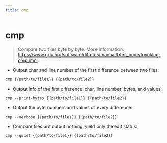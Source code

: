 ```yaml
---
title: cmp
---
```

# cmp

> Compare two files byte by byte.
> More information: <https://www.gnu.org/software/diffutils/manual/html_node/Invoking-cmp.html>.

- Output char and line number of the first difference between two files:

`cmp {{path/to/file1}} {{path/to/file2}}`

- Output info of the first difference: char, line number, bytes, and values:

`cmp --print-bytes {{path/to/file1}} {{path/to/file2}}`

- Output the byte numbers and values of every difference:

`cmp --verbose {{path/to/file1}} {{path/to/file2}}`

- Compare files but output nothing, yield only the exit status:

`cmp --quiet {{path/to/file1}} {{path/to/file2}}`
